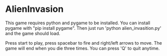 # AlienInvasion

This game requires python and pygame to be installed. You can install pygame with "pip install pygame".
Then just run 'python alien_invasition.py' and the game should load.

Press start to play, press spacebar to fire and right/left arrows to move.
The game will end when you die three times. You can press 'Q' to quit anytime.
